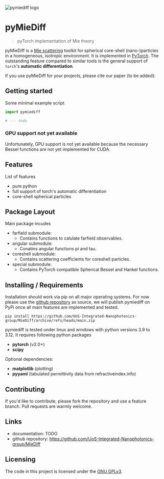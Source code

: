 ![pymiediff logo](https://link.to.logo)

# pyMieDiff
> pyTorch implementation of Mie theory

pyMieDiff is a [Mie scattering](https://en.wikipedia.org/wiki/Mie_scattering) toolkit for spherical core-shell (nano-)particles in a homogeneous, isotropic environment. It is implemented in [PyTorch](https://pytorch.org/). The outstanding feature compared to similar tools is the general support of `torch`'s **automatic differentiation**.

If you use pyMieDiff for your projects, please cite our paper (to be added):


## Getting started

Some minimal example script

```python
import pymiediff

# --- todo

```


### GPU support not yet available

Unfortunately, GPU support is not yet available because the necessary Bessel functions are not yet implemented for CUDA.


## Features

List of features

* pure python
* full support of torch's automatic differentiation
* core-shell spherical particles

## Package Layout

Main package incudes

* farfield submodule:
    * Contains functions to calulate farfield observables.
* angular submodule:
    * Conatins angular functions pi and tau.
* coreshell submodule:
    * Contains scattering coefficients for coreshell particles.
* special submodule:
    * Contains PyTorch compatible Spherical Bessel and Hankel functions.


## Installing / Requirements

Installation should work via pip on all major operating systems. For now please use the [github repository](https://github.com/UoS-Integrated-Nanophotonics-group/MieDiff) as source, we will publish pymiediff on PyPi once all main features are implemented and tested.

```shell
pip install https://github.com/UoS-Integrated-Nanophotonics-group/MieDiff/archive/refs/heads/main.zip
```

pymiediff is tested under linux and windows with python versions 3.9 to 3.12. It requires following python packages

- **pytorch** (v2.0+)
- **scipy**

Optional dependencies:

- **matplotlib** (plotting)
- **pyyaml** (tabulated permittivity data from refractiveindex.info)


## Contributing

If you'd like to contribute, please fork the repository and use a feature
branch. Pull requests are warmly welcome.


## Links

- documentation: TODO
- github repository: https://github.com/UoS-Integrated-Nanophotonics-group/MieDiff


## Licensing

The code in this project is licensed under the [GNU GPLv3](http://www.gnu.org/licenses/).
